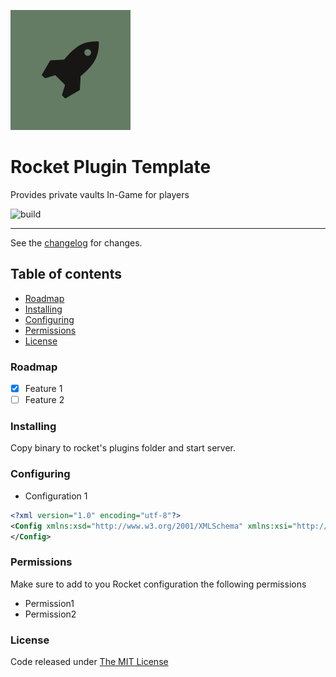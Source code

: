 ![logo](src/.editoricon.png)

# Rocket Plugin Template
Provides private vaults In-Game for players

![build](https://img.shields.io/github/v/release/lisiados-dev/rocket-plugins-template.svg)

---------------------------------------

See the [changelog](CHANGELOG.md) for changes.

## Table of contents

* [Roadmap](#roadmap)
* [Installing](#installing)
* [Configuring](#configuring)
* [Permissions](#permissions)
* [License](#license)

### Roadmap

- [x] Feature 1
- [ ] Feature 2

### Installing

Copy binary to rocket's plugins folder and start server.

### Configuring

 - Configuration 1

```xml
<?xml version="1.0" encoding="utf-8"?>
<Config xmlns:xsd="http://www.w3.org/2001/XMLSchema" xmlns:xsi="http://www.w3.org/2001/XMLSchema-instance">
</Config>
```

### Permissions

Make sure to add to you Rocket configuration the following permissions

- Permission1
- Permission2

### License

Code released under [The MIT License](LICENSE)